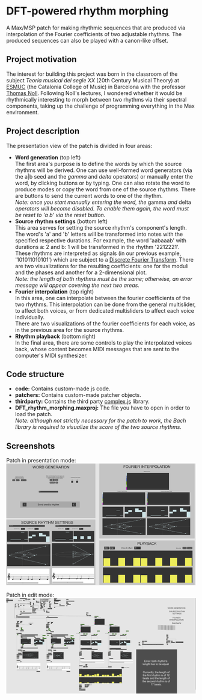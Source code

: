 # DFT-powered rhythm morphing
A Max/MSP patch for making rhythmic sequences that are produced via interpolation of the Fourier coefficients of two adjustable rhythms. The produced sequences can also be played with a canon-like offset.


## Project motivation
The interest for building this project was born in the classroom of the subject *Teoria musical del segle XX* (20th Century Musical Theory) at [ESMUC](https://www.esmuc.cat/en/) (the Catalonia College of Music) in Barcelona with the professor [Thomas Noll](https://www.researchgate.net/profile/Thomas-Noll-3). Following Noll's lectures, I wondered whether it would be rhythmically interesting to morph between two rhythms via their spectral components, taking up the challenge of programming everything in the Max environment.


## Project description
The presentation view of the patch is divided in four areas:
 - **Word generation** (top left)  
   The first area's purpose is to define the words by which the source rhythms will be derived. One can use well-formed word generators (via the a|b seed and the *gamma* and *delta* operators) or manually enter the word, by clicking buttons or by typing. One can also rotate the word to produce modes or copy the word from one of the source rhythms. There are buttons to send the current words to one of the rhythm.  
   *Note: once you start manually entering the word, the* gamma *and* delta *operators will become disabled. To enable them again, the word must be reset to 'a b' via the reset button.*
 - **Source rhythm settings** (bottom left)  
   This area serves for setting the source rhythm's component's length. The word's 'a' and 'b' letters will be transformed into notes with the specified respective durations. For example, the word 'aabaaab' with durations a: 2 and b: 1 will be transformed in the rhythm '2212221'.  
   These rhythms are interpreted as signals (in our previous example, '101011010101') which are subject to a [Discrete Fourier Transform](https://en.wikipedia.org/wiki/Discrete_Fourier_transform). There are two visualizations for the resulting coefficients: one for the moduli and the phases and another for a 2-dimensional plot.  
   *Note: the length of both rhythms must be the same; otherwise, an error message will appear covering the next two areas.*
 - **Fourier interpolation** (top right)  
   In this area, one can interpolate between the fourier coefficients of the two rhythms. This interpolation can be done from the general multislider, to affect both voices, or from dedicated multisliders to affect each voice individually.  
   There are two visualizations of the fourier coefficients for each voice, as in the previous area for the source rhythms.
 - **Rhythm playback** (bottom right)  
   In the final area, there are some controls to play the interpolated voices back, whose content becomes MIDI messages that are sent to the computer's MIDI synthesizer.


## Code structure
 - **code:** Contains custom-made js code.
 - **patchers:** Contains custom-made patcher objects.
 - **thirdparty:** Contains the third party [complex.js](https://github.com/infusion/Complex.js) library.
 - **DFT_rhythm_morphing.maxproj:** The file you have to open in order to load the patch.  
 *Note: although not strictly necessary for the patch to work, the Bach library is required to visualize the score of the two source rhythms.*
 
 
## Screenshots
Patch in presentation mode:
![Patch in presentation mode](/screenshots/patch_presentation_mode.png)

Patch in edit mode:
![Patch in patching mode](/screenshots/patch_patching_mode.png)